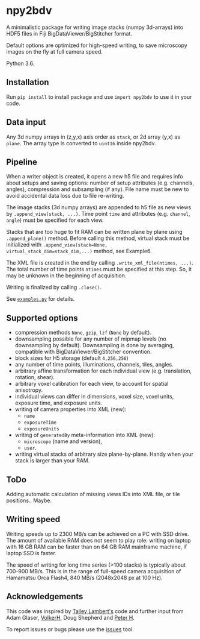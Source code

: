 # npy2bdv
 A minimalistic package for writing image stacks (numpy 3d-arrays) into HDF5 files in 
 Fiji BigDataViewer/BigStitcher format.
 
 Default options are optimized for high-speed writing, 
 to save microscopy images on the fly at full camera speed.
 
 Python 3.6.
 
 ## Installation
 Run `pip install` to install package and use `import npy2bdv` to use it in your code.
 
 ## Data input
 Any 3d numpy arrays in (z,y,x) axis order as `stack`, or 2d array (y,x) as `plane`. 
 The array type is converted to `uint16` inside npy2bdv.
 
 ## Pipeline
 When a writer object is created, it opens a new h5 file 
 and requires info about setups and saving options: 
 number of setup attributes (e.g. channels, angles), compression and subsampling (if any). 
 File name must be new to avoid accidental data loss due to file re-writing.
 
 The image stacks (3d numpy arrays) are appended to h5 file 
 as new views by `.append_view(stack, ...)`. 
 Time point `time` and attributes (e.g. `channel`, `angle`) must be specified 
 for each view.
 
 Stacks that are too huge to fit RAM can be written plane by plane using `.append_plane()` method. 
 Before calling this method, virtual stack must be initialized with 
 `.append_view(stack=None, virtual_stack_dim=stack_dim,...)` method, see Example6.
 
 The XML file is created in the end by calling `.write_xml_file(ntimes, ...)`.
 The total number of time points `ntimes` must be specified at this step. 
 So, it may be unknown in the beginning of acquisition.
  
 Writing is finalized by calling `.close()`.
 
 See [`examples.py`](examples.py) for details.
 
 ## Supported options
 * compression methods `None`, `gzip`, `lzf` (`None` by default).
 * downsampling possible for any number of mipmap levels (no downsampling by default). 
 Downsampling is done by averaging, compatible with BigDataViewer/BigStitcher convention.
 * block sizes for H5 storage (default `4,256,256`)
 * any number of time points, illuminations, channels, tiles, angles.
 * arbitrary affine transformation for each individual view (e.g. translation, rotation, shear).
 * arbitrary voxel calibration for each view, to account for spatial anisotropy.
 * individual views can differ in dimensions, voxel size, voxel units, 
 exposure time, and exposure units.
 * writing of camera properties into XML (new):
    * `name`
    * `exposureTime`
    * `exposureUnits`
 * writing of `generatedBy` meta-information into XML (new):
    * `microscope` (name and version),
    * `user`.
 * writing virtual stacks of arbitrary size plane-by-plane. Handy when your stack is larger than your RAM.
 
 ## ToDo
 Adding automatic calculation of missing views IDs into XML file, or tile positions.. Maybe.
 
 ## Writing speed
Writing speeds up to 2300 MB/s can be achieved on a PC with SSD drive. 
The amount of available RAM does not seem to play role: 
writing on laptop with 16 GB RAM can be faster than on 64 GB RAM mainframe machine, if laptop SSD is faster.

The speed of writing for long time series (>100 stacks) is typically about 700-900 MB/s. 
This is in the range of full-speed camera acquisition 
of Hamamatsu Orca Flash4, 840 MB/s (2048x2048 px at 100 Hz).

 ## Acknowledgements
 This code was inspired by [Talley Lambert's](https://github.com/tlambert03/imarispy) code 
 and further input from Adam Glaser, [VolkerH](https://github.com/VolkerH), Doug Shepherd and 
 [Peter H](https://github.com/abred).
 
 To report issues or bugs please use the [issues](https://github.com/nvladimus/npy2bdv/issues) tool.
